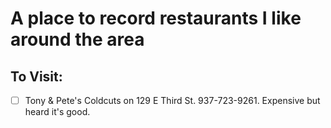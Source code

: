 # A place to record restaurants I like around the area

## To Visit:
- [ ] Tony & Pete's Coldcuts on 129 E Third St. 937-723-9261. Expensive but heard it's good.
